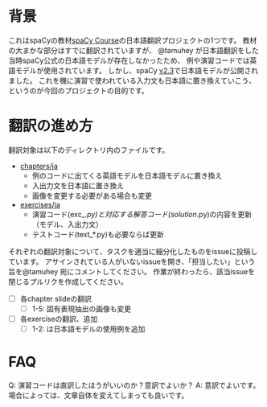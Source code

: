# 背景

これはspaCyの教材[spaCy Course](https://course.spacy.io/ja/)の日本語翻訳プロジェクトの1つです。
教材の大まかな部分はすでに翻訳されていますが、
@tamuhey が日本語翻訳をした当時spaCy公式の日本語モデルが存在しなかったため、
例や演習コードでは英語モデルが使用されています。
しかし、spaCy [v2.3](https://github.com/explosion/spaCy/releases/tag/v2.3.0)で日本語モデルが公開されました。
これを機に演習で使われている入力文も日本語に置き換えていこう、というのが今回のプロジェクトの目的です。

# 翻訳の進め方

翻訳対象は以下のディレクトリ内のファイルです。

- [chapters/ja](chapters/ja)
    - 例のコードに出てくる英語モデルを日本語モデルに置き換え
    - 入出力文を日本語に置き換え
    - 画像を変更する必要がある場合も変更
- [exercises/ja](exercises/ja)
    - 演習コード(exc_*.py)と対応する解答コード(solution*.py)の内容を更新（モデル、入出力文）
    - テストコード(text_*.py)も必要ならば更新

それぞれの翻訳対象について、タスクを適当に細分化したものをissueに投稿しています。
アサインされている人がいないissueを開き、「担当したい」という旨を@tamuhey 宛にコメントしてください。
作業が終わったら、該当issueを閉じるプルリクを作成してください。

- [ ] 各chapter slideの翻訳
    - [ ] 1-5: 固有表現抽出の画像も変更
- [ ] 各exerciseの翻訳、追加
    - [ ] 1-2: は日本語モデルの使用例を追加

# FAQ

Q: 演習コードは直訳したほうがいいのか？意訳でよいか？
A: 意訳でよいです。場合によっては、文章自体を変えてしまっても良いです。
